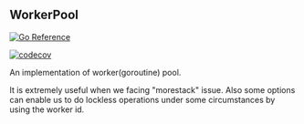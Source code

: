 ## WorkerPool

[![Go Reference](https://pkg.go.dev/badge/github.com/damnever/workerpool.svg)](https://pkg.go.dev/github.com/damnever/workerpool)

[![codecov](https://codecov.io/gh/damnever/workerpool/branch/development/graph/badge.svg?token=I14YQ63Q6F)](https://codecov.io/gh/damnever/workerpool)

An implementation of worker(goroutine) pool.

It is extremely useful when we facing "morestack" issue.
Also some options can enable us to do lockless operations under some circumstances by using the worker id.
